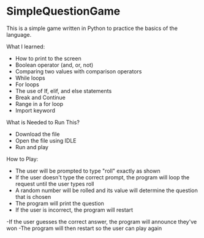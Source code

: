 # SimpleQuestionGame
This is a simple game written in Python to practice the basics of the language.

What I learned: 

- How to print to the screen
- Boolean operator (and, or, not)
- Comparing two values with comparison operators
- While loops
- For loops
- The use of If, elif, and else statements
- Break and Continue
- Range in a for loop
- Import keyword

What is Needed to Run This?

- Download the file
- Open the file using IDLE
- Run and play

How to Play:

- The user will be prompted to type "roll" exactly as shown
- If the user doesn't type the correct prompt, the program will loop the request until the user types roll
- A random number will be rolled and its value will determine the question that is chosen
- The program will print the question
- If the user is incorrect, the program will restart

-If the user guesses the correct answer, the program will announce they've won
-The program will then restart so the user can play again


